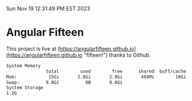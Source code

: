 Sun Nov 19 12:31:49 PM EST 2023

# Angular Fifteen


This project is live at [https://angularfifteen.github.io](https://angularfifteen.github.io "fifteen!") thanks to Github.

```bash
System Memory
               total        used        free      shared  buff/cache   available
Mem:            15Gi       2.8Gi       2.9Gi       484Mi        10Gi        12Gi
Swap:          8.0Gi          0B       8.0Gi
System Storage
1.2G	.
